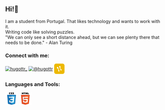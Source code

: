 ## Hi!👋

I am a student from Portugal. <a> That likes technology and wants to work with it. <br>
Writing code like solving puzzles. <br>"We can only see a short distance ahead, but we can see plenty there that needs to be done." - Alan Turing

<h3 align="left">Connect with me:</h3>
<p align="left">
  
<a href="https://twitter.com/hugottr_" target="blank"><img align="center" src="https://upload.wikimedia.org/wikipedia/commons/5/57/X_logo_2023_%28white%29.png" alt="hugottr_" height="30" width="30" /></a>
<a href="https://www.youtube.com/@Hugottr" target="blank"><img align="center" src="https://upload.wikimedia.org/wikipedia/commons/e/ef/Youtube_logo.png" alt="@hugottr" height="25" width="35" /></a>
<a href="https://hugottr.com"><img align="center" src="https://github.com/HugoAlmeid4/HugoAlmeid4/blob/main/Frame%202%20(3).png?raw=true" alt="hugottr_" height="33" width="33" /></a>

</p>

<h3 align="left">Languages and Tools:</h3>
<p align="left"><img src="https://raw.githubusercontent.com/devicons/devicon/master/icons/css3/css3-original-wordmark.svg" alt="css3" width="40" height="40"/>
<img src="https://raw.githubusercontent.com/devicons/devicon/master/icons/html5/html5-original-wordmark.svg" alt="html5" width="40" height="40"/></p>
